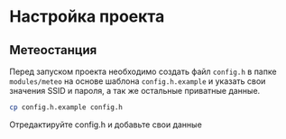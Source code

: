 # Настройка проекта


## Метеостанция
Перед запуском проекта необходимо создать файл `config.h` в папке `modules/meteo` на основе шаблона `config.h.example` и указать свои значения SSID и пароля, а так же остальные приватные данные.

```sh
cp config.h.example config.h
```
Отредактируйте config.h и добавьте свои данные
